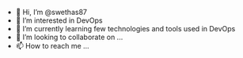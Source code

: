- 👋 Hi, I’m @swethas87
- 👀 I’m interested in DevOps
- 🌱 I’m currently learning few technologies and tools used in DevOps
- 💞️ I’m looking to collaborate on ...
- 📫 How to reach me ...

<!---
swethas87/swethas87 is a ✨ special ✨ repository because its `README.md` (this file) appears on your GitHub profile.
You can click the Preview link to take a look at your changes.
--->
